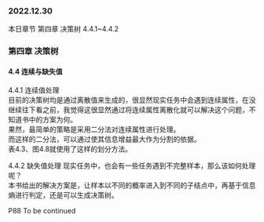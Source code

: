 ### 2022.12.30
本日章节 第四章 决策树  4.4.1~4.4.2

### 第四章 决策树
#### 4.4 连续与缺失值  
4.4.1 连续值处理  
目前的决策树均是通过离散值来生成的，很显然现实任务中会遇到连续属性，在没继续往下看之前，我觉得这很显然通过将连续属性离散化就可以解决这个问题，不知道书中的方案为何。  
果然，最简单的策略是采用二分法对连续属性进行处理。  
而这样的二分法，可以通过使其信息增益最大作为分割的依据。  
表4.3、图4.8就使用了这样的划分方法。  

4.4.2 缺失值处理 
现实任务中，也会有一些任务遇到不完整样本，那么该如何处理呢？  
本书给出的解决方案是，让样本以不同的概率进入到不同的子结点中，再基于信息熵进行判定，还是可以生成决策树。  

P88 To be continued